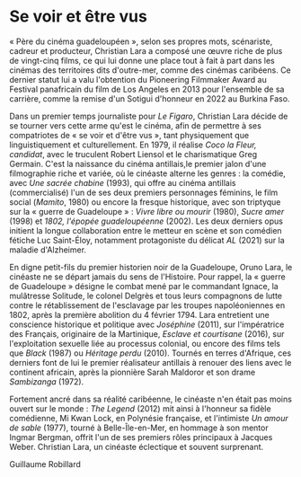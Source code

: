 # Se voir et être vus

« Père du cinéma guadeloupéen », selon ses propres mots, scénariste, cadreur et producteur, Christian Lara a composé une œuvre riche de plus de vingt-cinq films, ce qui lui donne une place tout à fait à part dans les cinémas des territoires dits d'outre-mer, comme des cinémas caribéens. Ce dernier statut lui a valu l'obtention du Pioneering Filmmaker Award au Festival panafricain du film de Los Angeles en 2013 pour l'ensemble de sa carrière, comme la remise d'un Sotigui d'honneur en 2022 au Burkina Faso.

Dans un premier temps journaliste pour _Le Figaro_, Christian Lara décide de se tourner vers cette arme qu'est le cinéma, afin de permettre à ses compatriotes de « se voir et d'être vus », tant physiquement que linguistiquement et culturellement. En 1979, il réalise _Coco la Fleur, candidat_, avec le truculent Robert Liensol et le charismatique Greg Germain. C'est la naissance du cinéma antillais,le premier jalon d'une filmographie riche et variée, où le cinéaste alterne les genres : la comédie, avec _Une sacrée chabine_ (1993), qui offre au cinéma antillais (commercialisé) l'un de ses deux premiers personnages féminins, le film social (_Mamito_, 1980) ou encore la fresque historique, avec son triptyque sur la « guerre de Guadeloupe » : _Vivre libre ou mourir_ (1980), _Sucre amer_ (1998) et _1802, l'épopée guadeloupéenne_ (2002). Les deux derniers opus initient la longue collaboration entre le metteur en scène et son comédien fétiche Luc Saint-Éloy, notamment protagoniste du délicat _AL_ (2021) sur la maladie d'Alzheimer.

En digne petit-fils du premier historien noir de la Guadeloupe, Oruno Lara, le cinéaste ne se départ jamais du sens de l'Histoire. Pour rappel, la « guerre de Guadeloupe » désigne le combat mené par le commandant Ignace, la mulâtresse Solitude, le colonel Delgrès et tous leurs compagnons de lutte contre le rétablissement de l'esclavage par les troupes napoléoniennes en 1802, après la première abolition du 4 février 1794. Lara entretient une conscience historique et politique avec _Joséphine_ (2011), sur l'impératrice des Français, originaire de la Martinique, _Esclave et courtisane_ (2016), sur l'exploitation sexuelle liée au processus colonial, ou encore des films tels que _Black_ (1987) ou _Héritage perdu_ (2010). Tournés en terres d'Afrique, ces derniers font de lui le premier réalisateur antillais à renouer des liens avec le continent africain, après la pionnière Sarah Maldoror et son drame _Sambizanga_ (1972).

Fortement ancré dans sa réalité caribéenne, le cinéaste n'en était pas moins ouvert sur le monde : _The Legend_ (2012) mit ainsi à l'honneur sa fidèle comédienne, Mi Kwan Lock, en Polynésie française, et l'intimiste _Un amour de sable_ (1977), tourné à Belle-Île-en-Mer, en hommage à son mentor Ingmar Bergman, offrit l'un de ses premiers rôles principaux à Jacques Weber. Christian Lara, un cinéaste éclectique et souvent surprenant.

<div class="author">Guillaume Robillard</div>
